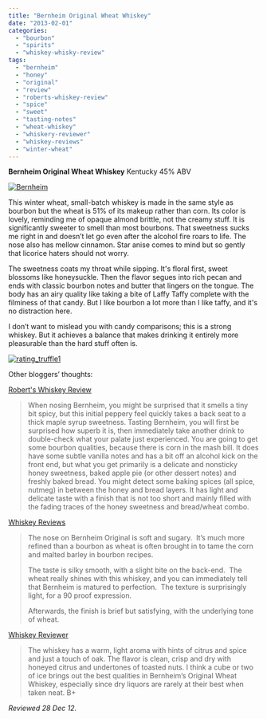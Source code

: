 ```yaml
---
title: "Bernheim Original Wheat Whiskey"
date: "2013-02-01"
categories: 
  - "bourbon"
  - "spirits"
  - "whiskey-whisky-review"
tags: 
  - "bernheim"
  - "honey"
  - "original"
  - "review"
  - "roberts-whiskey-review"
  - "spice"
  - "sweet"
  - "tasting-notes"
  - "wheat-whiskey"
  - "whiskery-reviewer"
  - "whiskey-reviews"
  - "winter-wheat"
---
```


**Bernheim Original Wheat Whiskey** Kentucky 45% ABV

[![Bernheim](http://www.rebeccagomezfarrell.com/wp-content/uploads/2013/01/Bernheim.jpg)](http://www.rebeccagomezfarrell.com/2013/02/bernheim-original-wheat-whiskey/bernheim/)

This winter wheat, small-batch whiskey is made in the same style as bourbon but the wheat is 51% of its makeup rather than corn. Its color is lovely, reminding me of opaque almond brittle, not the creamy stuff. It is significantly sweeter to smell than most bourbons. That sweetness sucks me right in and doesn’t let go even after the alcohol fire roars to life. The nose also has mellow cinnamon. Star anise comes to mind but so gently that licorice haters should not worry.

The sweetness coats my throat while sipping. It's floral first, sweet blossoms like honeysuckle. Then the flavor segues into rich pecan and ends with classic bourbon notes and butter that lingers on the tongue. The body has an airy quality like taking a bite of Laffy Taffy complete with the filminess of that candy. But I like bourbon a lot more than I like taffy, and it's no distraction here.

I don’t want to mislead you with candy comparisons; this is a strong whiskey. But it achieves a balance that makes drinking it entirely more pleasurable than the hard stuff often is.

[![rating_truffle1](http://www.rebeccagomezfarrell.com/wp-content/uploads/2009/02/rating_truffle1.gif)](http://www.rebeccagomezfarrell.com/2009/02/silk-hope-winery-nc-traminette-2007/rating_truffle1/)

Other bloggers’ thoughts:

[Robert's Whiskey Review](http://wowbobwow32.com/2013/01/02/bernheim-wheat-whiskey/)

> When nosing Bernheim, you might be surprised that it smells a tiny bit spicy, but this initial peppery feel quickly takes a back seat to a thick maple syrup sweetness. Tasting Bernheim, you will first be surprised how superb it is, then immediately take another drink to double-check what your palate just experienced. You are going to get some bourbon qualities, because there is corn in the mash bill. It does have some subtle vanilla notes and has a bit off an alcohol kick on the front end, but what you get primarily is a delicate and nonsticky honey sweetness, baked apple pie (or other dessert notes) and freshly baked bread. You might detect some baking spices (all spice, nutmeg) in between the honey and bread layers. It has light and delicate taste with a finish that is not too short and mainly filled with the fading traces of the honey sweetness and bread/wheat combo.

[Whiskey Reviews](http://whiskey-reviews.com/2012/04/bernheim-original-wheat-whiskey-review/)

> The nose on Bernheim Original is soft and sugary.  It’s much more refined than a bourbon as wheat is often brought in to tame the corn and malted barley in bourbon recipes.
> 
> The taste is silky smooth, with a slight bite on the back-end.  The wheat really shines with this whiskey, and you can immediately tell that Bernheim is matured to perfection.  The texture is surprisingly light, for a 90 proof expression.
> 
> Afterwards, the finish is brief but satisfying, with the underlying tone of wheat.

[Whiskey Reviewer](http://whiskeyreviewer.com/2011/05/bernheim-original-wheat-whiskey-review/)

> The whiskey has a warm, light aroma with hints of citrus and spice and just a touch of oak. The flavor is clean, crisp and dry with honeyed citrus and undertones of toasted nuts. I think a cube or two of ice brings out the best qualities in Bernheim’s Original Wheat Whiskey, especially since dry liquors are rarely at their best when taken neat. B+

_Reviewed 28 Dec 12._
